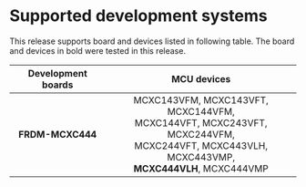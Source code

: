 # Supported development systems

This release supports board and devices listed in following table. The board and devices in bold were tested in this release.

|Development boards|MCU devices|
|:--:              |:--:       |
|**FRDM-MCXC444**|MCXC143VFM, MCXC143VFT, MCXC144VFM,<br/> MCXC144VFT, MCXC243VFT, MCXC244VFM,<br/> MCXC244VFT, MCXC443VLH, MCXC443VMP,<br/> **MCXC444VLH**, MCXC444VMP|
